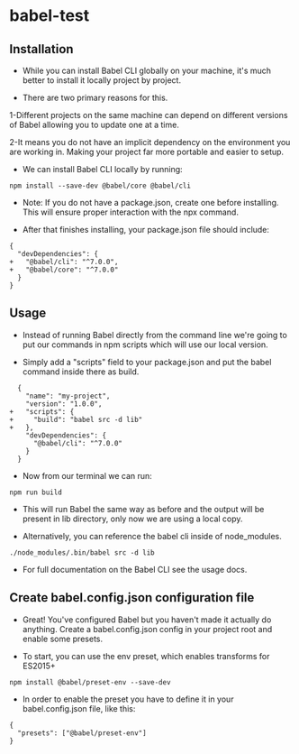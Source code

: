 # babel-test

## Installation

- While you can install Babel CLI globally on your machine, it's much better to install it locally project by project.

- There are two primary reasons for this.

1-Different projects on the same machine can depend on different versions of Babel allowing you to update one at a time.

2-It means you do not have an implicit dependency on the environment you are working in. Making your project far more portable and easier to setup.

- We can install Babel CLI locally by running:

```
npm install --save-dev @babel/core @babel/cli
```


- Note: If you do not have a package.json, create one before installing. This will ensure proper interaction with the npx command.

- After that finishes installing, your package.json file should include:

```
{
  "devDependencies": {
+   "@babel/cli": "^7.0.0",
+   "@babel/core": "^7.0.0"
  }
}
```


## Usage

- Instead of running Babel directly from the command line we're going to put our commands in npm scripts which will use our local version.

- Simply add a "scripts" field to your package.json and put the babel command inside there as build.

```
  {
    "name": "my-project",
    "version": "1.0.0",
+   "scripts": {
+     "build": "babel src -d lib"
+   },
    "devDependencies": {
      "@babel/cli": "^7.0.0"
    }
  }
```
- Now from our terminal we can run:

```
npm run build
```


- This will run Babel the same way as before and the output will be present in lib directory, only now we are using a local copy.

- Alternatively, you can reference the babel cli inside of node_modules.

```
./node_modules/.bin/babel src -d lib
```


- For full documentation on the Babel CLI see the usage docs.

## Create babel.config.json configuration file

- Great! You've configured Babel but you haven't made it actually do anything. Create a babel.config.json config in your project root and enable some presets.

- To start, you can use the env preset, which enables transforms for ES2015+

```
npm install @babel/preset-env --save-dev
```


- In order to enable the preset you have to define it in your babel.config.json file, like this:

```
{
  "presets": ["@babel/preset-env"]
}
```

